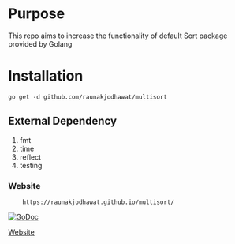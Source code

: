 # Purpose
This repo aims to increase the functionality of default Sort package provided by Golang

# Installation
```
go get -d github.com/raunakjodhawat/multisort
```

## External Dependency
1. fmt
2. time
3. reflect
4. testing

### Website
```
    https://raunakjodhawat.github.io/multisort/
```

[![GoDoc](https://godoc.org/github.com/raunakjodhawat/multisort?status.svg)](https://godoc.org/github.com/raunakjodhawat/multisort)  

[Website](https://raunakjodhawat.github.io/multisort/)